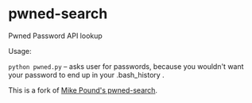 # pwned-search
Pwned Password API lookup

Usage:

`python pwned.py` – asks user for passwords, because you wouldn't want your password to end up in your .bash_history .

This is a fork of [Mike Pound's pwned-search](https://github.com/mikepound/pwned-search).